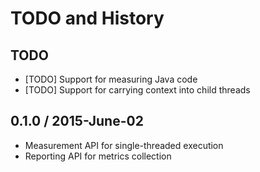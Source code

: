 # TODO and History

## TODO

- [TODO] Support for measuring Java code
- [TODO] Support for carrying context into child threads


## 0.1.0 / 2015-June-02

- Measurement API for single-threaded execution
- Reporting API for metrics collection

